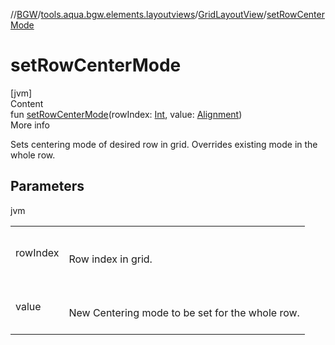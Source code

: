 //[BGW](../../../index.md)/[tools.aqua.bgw.elements.layoutviews](../index.md)/[GridLayoutView](index.md)/[setRowCenterMode](set-row-center-mode.md)



# setRowCenterMode  
[jvm]  
Content  
fun [setRowCenterMode](set-row-center-mode.md)(rowIndex: [Int](https://kotlinlang.org/api/latest/jvm/stdlib/kotlin/-int/index.html), value: [Alignment](../../tools.aqua.bgw.core/-alignment/index.md))  
More info  


Sets centering mode of desired row in grid. Overrides existing mode in the whole row.



## Parameters  
  
jvm  
  
| | |
|---|---|
| <a name="tools.aqua.bgw.elements.layoutviews/GridLayoutView/setRowCenterMode/#kotlin.Int#tools.aqua.bgw.core.Alignment/PointingToDeclaration/"></a>rowIndex| <a name="tools.aqua.bgw.elements.layoutviews/GridLayoutView/setRowCenterMode/#kotlin.Int#tools.aqua.bgw.core.Alignment/PointingToDeclaration/"></a><br><br>Row index in grid.<br><br>|
| <a name="tools.aqua.bgw.elements.layoutviews/GridLayoutView/setRowCenterMode/#kotlin.Int#tools.aqua.bgw.core.Alignment/PointingToDeclaration/"></a>value| <a name="tools.aqua.bgw.elements.layoutviews/GridLayoutView/setRowCenterMode/#kotlin.Int#tools.aqua.bgw.core.Alignment/PointingToDeclaration/"></a><br><br>New Centering mode to be set for the whole row.<br><br>|
  
  




